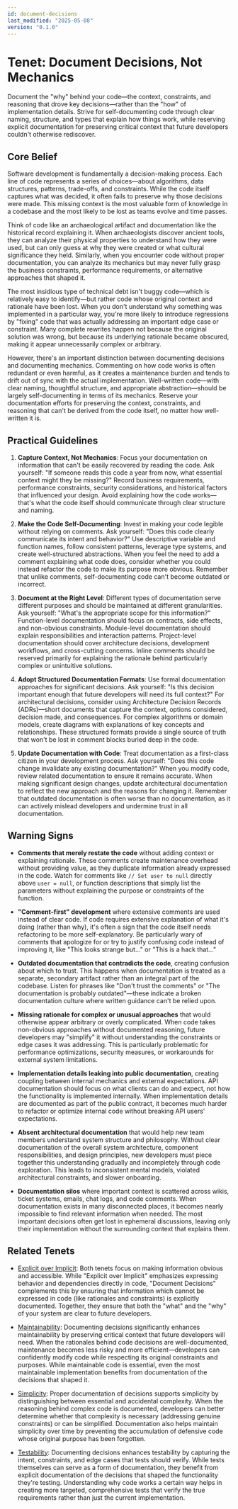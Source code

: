 ```yaml
---
id: document-decisions
last_modified: "2025-05-08"
version: "0.1.0"
---
```


# Tenet: Document Decisions, Not Mechanics

Document the "why" behind your code—the context, constraints, and reasoning that drove
key decisions—rather than the "how" of implementation details. Strive for
self-documenting code through clear naming, structure, and types that explain how things
work, while reserving explicit documentation for preserving critical context that future
developers couldn't otherwise rediscover.

## Core Belief

Software development is fundamentally a decision-making process. Each line of code
represents a series of choices—about algorithms, data structures, patterns, trade-offs,
and constraints. While the code itself captures what was decided, it often fails to
preserve why those decisions were made. This missing context is the most valuable form
of knowledge in a codebase and the most likely to be lost as teams evolve and time
passes.

Think of code like an archaeological artifact and documentation like the historical
record explaining it. When archaeologists discover ancient tools, they can analyze their
physical properties to understand how they were used, but can only guess at why they
were created or what cultural significance they held. Similarly, when you encounter code
without proper documentation, you can analyze its mechanics but may never fully grasp
the business constraints, performance requirements, or alternative approaches that
shaped it.

The most insidious type of technical debt isn't buggy code—which is relatively easy to
identify—but rather code whose original context and rationale have been lost. When you
don't understand why something was implemented in a particular way, you're more likely
to introduce regressions by "fixing" code that was actually addressing an important edge
case or constraint. Many complete rewrites happen not because the original solution was
wrong, but because its underlying rationale became obscured, making it appear
unnecessarily complex or arbitrary.

However, there's an important distinction between documenting decisions and documenting
mechanics. Commenting on how code works is often redundant or even harmful, as it
creates a maintenance burden and tends to drift out of sync with the actual
implementation. Well-written code—with clear naming, thoughtful structure, and
appropriate abstraction—should be largely self-documenting in terms of its mechanics.
Reserve your documentation efforts for preserving the context, constraints, and
reasoning that can't be derived from the code itself, no matter how well-written it is.

## Practical Guidelines

1. **Capture Context, Not Mechanics**: Focus your documentation on information that
   can't be easily recovered by reading the code. Ask yourself: "If someone reads this
   code a year from now, what essential context might they be missing?" Record business
   requirements, performance constraints, security considerations, and historical
   factors that influenced your design. Avoid explaining how the code works—that's what
   the code itself should communicate through clear structure and naming.

1. **Make the Code Self-Documenting**: Invest in making your code legible without
   relying on comments. Ask yourself: "Does this code clearly communicate its intent and
   behavior?" Use descriptive variable and function names, follow consistent patterns,
   leverage type systems, and create well-structured abstractions. When you feel the
   need to add a comment explaining what code does, consider whether you could instead
   refactor the code to make its purpose more obvious. Remember that unlike comments,
   self-documenting code can't become outdated or incorrect.

1. **Document at the Right Level**: Different types of documentation serve different
   purposes and should be maintained at different granularities. Ask yourself: "What's
   the appropriate scope for this information?" Function-level documentation should
   focus on contracts, side effects, and non-obvious constraints. Module-level
   documentation should explain responsibilities and interaction patterns. Project-level
   documentation should cover architecture decisions, development workflows, and
   cross-cutting concerns. Inline comments should be reserved primarily for explaining
   the rationale behind particularly complex or unintuitive solutions.

1. **Adopt Structured Documentation Formats**: Use formal documentation approaches for
   significant decisions. Ask yourself: "Is this decision important enough that future
   developers will need its full context?" For architectural decisions, consider using
   Architecture Decision Records (ADRs)—short documents that capture the context,
   options considered, decision made, and consequences. For complex algorithms or domain
   models, create diagrams with explanations of key concepts and relationships. These
   structured formats provide a single source of truth that won't be lost in comment
   blocks buried deep in the code.

1. **Update Documentation with Code**: Treat documentation as a first-class citizen in
   your development process. Ask yourself: "Does this code change invalidate any
   existing documentation?" When you modify code, review related documentation to ensure
   it remains accurate. When making significant design changes, update architectural
   documentation to reflect the new approach and the reasons for changing it. Remember
   that outdated documentation is often worse than no documentation, as it can actively
   mislead developers and undermine trust in all documentation.

## Warning Signs

- **Comments that merely restate the code** without adding context or explaining
  rationale. These comments create maintenance overhead without providing value, as they
  duplicate information already expressed in the code. Watch for comments like
  `// Set user to null` directly above `user = null`, or function descriptions that
  simply list the parameters without explaining the purpose or constraints of the
  function.

- **"Comment-first" development** where extensive comments are used instead of clear
  code. If code requires extensive explanation of what it's doing (rather than why),
  it's often a sign that the code itself needs refactoring to be more self-explanatory.
  Be particularly wary of comments that apologize for or try to justify confusing code
  instead of improving it, like "This looks strange but..." or "This is a hack that..."

- **Outdated documentation that contradicts the code**, creating confusion about which
  to trust. This happens when documentation is treated as a separate, secondary artifact
  rather than an integral part of the codebase. Listen for phrases like "Don't trust the
  comments" or "The documentation is probably outdated"—these indicate a broken
  documentation culture where written guidance can't be relied upon.

- **Missing rationale for complex or unusual approaches** that would otherwise appear
  arbitrary or overly complicated. When code takes non-obvious approaches without
  documented reasoning, future developers may "simplify" it without understanding the
  constraints or edge cases it was addressing. This is particularly problematic for
  performance optimizations, security measures, or workarounds for external system
  limitations.

- **Implementation details leaking into public documentation**, creating coupling
  between internal mechanics and external expectations. API documentation should focus
  on what clients can do and expect, not how the functionality is implemented
  internally. When implementation details are documented as part of the public contract,
  it becomes much harder to refactor or optimize internal code without breaking API
  users' expectations.

- **Absent architectural documentation** that would help new team members understand
  system structure and philosophy. Without clear documentation of the overall system
  architecture, component responsibilities, and design principles, new developers must
  piece together this understanding gradually and incompletely through code exploration.
  This leads to inconsistent mental models, violated architectural constraints, and
  slower onboarding.

- **Documentation silos** where important context is scattered across wikis, ticket
  systems, emails, chat logs, and code comments. When documentation exists in many
  disconnected places, it becomes nearly impossible to find relevant information when
  needed. The most important decisions often get lost in ephemeral discussions, leaving
  only their implementation without the surrounding context that explains them.

## Related Tenets

- [Explicit over Implicit](explicit-over-implicit.md): Both tenets focus on making
  information obvious and accessible. While "Explicit over Implicit" emphasizes
  expressing behavior and dependencies directly in code, "Document Decisions"
  complements this by ensuring that information which cannot be expressed in code (like
  rationales and constraints) is explicitly documented. Together, they ensure that both
  the "what" and the "why" of your system are clear to future developers.

- [Maintainability](maintainability.md): Documenting decisions significantly enhances
  maintainability by preserving critical context that future developers will need. When
  the rationales behind code decisions are well-documented, maintenance becomes less
  risky and more efficient—developers can confidently modify code while respecting its
  original constraints and purposes. While maintainable code is essential, even the most
  maintainable implementation benefits from documentation of the decisions that shaped
  it.

- [Simplicity](simplicity.md): Proper documentation of decisions supports simplicity by
  distinguishing between essential and accidental complexity. When the reasoning behind
  complex code is documented, developers can better determine whether that complexity is
  necessary (addressing genuine constraints) or can be simplified. Documentation also
  helps maintain simplicity over time by preventing the accumulation of defensive code
  whose original purpose has been forgotten.

- [Testability](testability.md): Documenting decisions enhances testability by capturing
  the intent, constraints, and edge cases that tests should verify. While tests
  themselves can serve as a form of documentation, they benefit from explicit
  documentation of the decisions that shaped the functionality they're testing.
  Understanding why code works a certain way helps in creating more targeted,
  comprehensive tests that verify the true requirements rather than just the current
  implementation.
